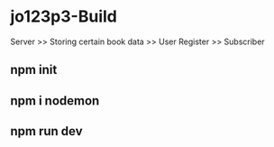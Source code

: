 # jo123p3-Build
Server >> Storing certain book data
       >> User Register
       >> Subscriber





## npm init
## npm i nodemon
## npm run dev